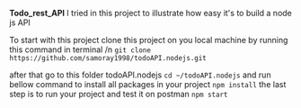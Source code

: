 **Todo_rest_API**
I tried in this project to illustrate how easy it's to build a node js API

To start with this project clone this project on you local machine by running this command in terminal /n
```git clone https://github.com/samoray1998/todoAPI.nodejs.git ```

after that go to this folder todoAPI.nodejs
```cd ~/todoAPI.nodejs```
and run bellow command to install all packages in your project 
```npm install```
the last step is to run your project and test it on postman
```npm start```





